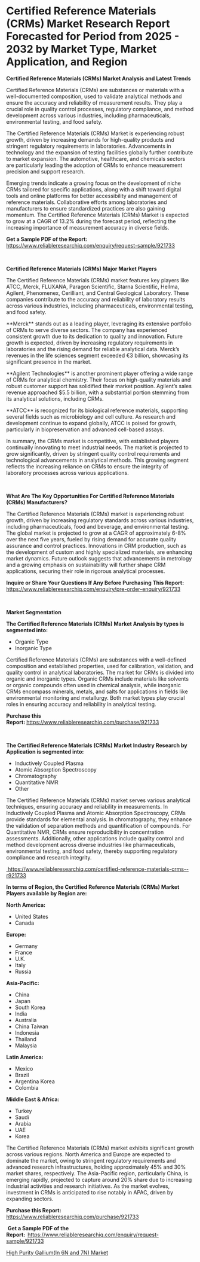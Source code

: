 <p><h1>Certified Reference Materials (CRMs) Market Research Report Forecasted for Period from 2025 -  2032 by Market Type, Market Application, and Region</h1></p><p><strong>Certified Reference Materials (CRMs) Market Analysis and Latest Trends</strong></p>
<p><p>Certified Reference Materials (CRMs) are substances or materials with a well-documented composition, used to validate analytical methods and ensure the accuracy and reliability of measurement results. They play a crucial role in quality control processes, regulatory compliance, and method development across various industries, including pharmaceuticals, environmental testing, and food safety.</p><p>The Certified Reference Materials (CRMs) Market is experiencing robust growth, driven by increasing demands for high-quality products and stringent regulatory requirements in laboratories. Advancements in technology and the expansion of testing facilities globally further contribute to market expansion. The automotive, healthcare, and chemicals sectors are particularly leading the adoption of CRMs to enhance measurement precision and support research.</p><p>Emerging trends indicate a growing focus on the development of niche CRMs tailored for specific applications, along with a shift toward digital tools and online platforms for better accessibility and management of reference materials. Collaborative efforts among laboratories and manufacturers to ensure standardized practices are also gaining momentum. The Certified Reference Materials (CRMs) Market is expected to grow at a CAGR of 13.2% during the forecast period, reflecting the increasing importance of measurement accuracy in diverse fields.</p></p>
<p><strong>Get a Sample PDF of the Report:&nbsp;</strong> <a href="https://www.reliableresearchiq.com/enquiry/request-sample/921733?utm_campaign=2117&utm_medium=2&utm_source=Github&utm_content=ia&utm_term=01022025&utm_id=certified-reference-materials-crms">https://www.reliableresearchiq.com/enquiry/request-sample/921733</a></p>
<p>&nbsp;</p>
<p><strong>Certified Reference Materials (CRMs) Major Market Players</strong></p>
<p><p>The Certified Reference Materials (CRMs) market features key players like ATCC, Merck, FLUXANA, Paragon Scientific, Starna Scientific, Hellma, Agilent, Phenomenex, Cerilliant, and Central Geological Laboratory. These companies contribute to the accuracy and reliability of laboratory results across various industries, including pharmaceuticals, environmental testing, and food safety.</p><p>**Merck** stands out as a leading player, leveraging its extensive portfolio of CRMs to serve diverse sectors. The company has experienced consistent growth due to its dedication to quality and innovation. Future growth is expected, driven by increasing regulatory requirements in laboratories and the rising demand for reliable analytical data. Merck’s revenues in the life sciences segment exceeded €3 billion, showcasing its significant presence in the market.</p><p>**Agilent Technologies** is another prominent player offering a wide range of CRMs for analytical chemistry. Their focus on high-quality materials and robust customer support has solidified their market position. Agilent’s sales revenue approached $5.5 billion, with a substantial portion stemming from its analytical solutions, including CRMs.</p><p>**ATCC** is recognized for its biological reference materials, supporting several fields such as microbiology and cell culture. As research and development continue to expand globally, ATCC is poised for growth, particularly in biopreservation and advanced cell-based assays.</p><p>In summary, the CRMs market is competitive, with established players continually innovating to meet industrial needs. The market is projected to grow significantly, driven by stringent quality control requirements and technological advancements in analytical methods. This growing segment reflects the increasing reliance on CRMs to ensure the integrity of laboratory processes across various applications.</p></p>
<p>&nbsp;</p>
<p><strong>What Are The Key Opportunities For Certified Reference Materials (CRMs) Manufacturers?</strong></p>
<p><p>The Certified Reference Materials (CRMs) market is experiencing robust growth, driven by increasing regulatory standards across various industries, including pharmaceuticals, food and beverage, and environmental testing. The global market is projected to grow at a CAGR of approximately 6-8% over the next five years, fueled by rising demand for accurate quality assurance and control practices. Innovations in CRM production, such as the development of custom and highly specialized materials, are enhancing market dynamics. Future outlook suggests that advancements in metrology and a growing emphasis on sustainability will further shape CRM applications, securing their role in rigorous analytical processes.</p></p>
<p><strong>Inquire or Share Your Questions If Any Before Purchasing This Report:</strong> <a href="https://www.reliableresearchiq.com/enquiry/pre-order-enquiry/921733?utm_campaign=2117&utm_medium=2&utm_source=Github&utm_content=ia&utm_term=01022025&utm_id=certified-reference-materials-crms">https://www.reliableresearchiq.com/enquiry/pre-order-enquiry/921733</a></p>
<p>&nbsp;</p>
<p><strong>Market Segmentation</strong></p>
<p><strong>The Certified Reference Materials (CRMs) Market Analysis by types is segmented into:</strong></p>
<p><ul><li>Organic Type</li><li>Inorganic Type</li></ul></p>
<p><p>Certified Reference Materials (CRMs) are substances with a well-defined composition and established properties, used for calibration, validation, and quality control in analytical laboratories. The market for CRMs is divided into organic and inorganic types. Organic CRMs include materials like solvents or organic compounds often used in chemical analysis, while inorganic CRMs encompass minerals, metals, and salts for applications in fields like environmental monitoring and metallurgy. Both market types play crucial roles in ensuring accuracy and reliability in analytical testing.</p></p>
<p><strong>Purchase this Report:&nbsp;</strong><a href="https://www.reliableresearchiq.com/purchase/921733?utm_campaign=2117&utm_medium=2&utm_source=Github&utm_content=ia&utm_term=01022025&utm_id=certified-reference-materials-crms">https://www.reliableresearchiq.com/purchase/921733</a></p>
<p>&nbsp;</p>
<p><strong>The Certified Reference Materials (CRMs) Market Industry Research by Application is segmented into:</strong></p>
<p><ul><li>Inductively Coupled Plasma</li><li>Atomic Absorption Spectroscopy</li><li>Chromatography</li><li>Quantitative NMR</li><li>Other</li></ul></p>
<p><p>The Certified Reference Materials (CRMs) market serves various analytical techniques, ensuring accuracy and reliability in measurements. In Inductively Coupled Plasma and Atomic Absorption Spectroscopy, CRMs provide standards for elemental analysis. In chromatography, they enhance the validation of separation methods and quantification of compounds. For Quantitative NMR, CRMs ensure reproducibility in concentration assessments. Additionally, other applications include quality control and method development across diverse industries like pharmaceuticals, environmental testing, and food safety, thereby supporting regulatory compliance and research integrity.</p></p>
<p><a href="https://www.reliableresearchiq.com/certified-reference-materials-crms--r921733?utm_campaign=2117&utm_medium=2&utm_source=Github&utm_content=ia&utm_term=01022025&utm_id=certified-reference-materials-crms">&nbsp;https://www.reliableresearchiq.com/certified-reference-materials-crms--r921733</a></p>
<p><strong>In terms of Region, the Certified Reference Materials (CRMs) Market Players available by Region are:</strong></p>
<p>
    <p> <strong> North America: </strong>
        <ul>
            <li>United States</li>
            <li>Canada</li>
        </ul>
        </p> 
    <p> <strong> Europe: </strong>
        <ul>
            <li>Germany</li>
            <li>France</li>
            <li>U.K.</li>
            <li>Italy</li>
            <li>Russia</li>
        </ul>
        </p> 
    <p> <strong> Asia-Pacific: </strong>
        <ul>
            <li>China</li>
            <li>Japan</li>
            <li>South Korea</li>
            <li>India</li>
            <li>Australia</li>
            <li>China Taiwan</li>
            <li>Indonesia</li>
            <li>Thailand</li>
            <li>Malaysia</li>
        </ul>
        </p> 
    <p> <strong> Latin America: </strong>
        <ul>
            <li>Mexico</li>
            <li>Brazil</li>
            <li>Argentina Korea</li>
            <li>Colombia</li>
        </ul>
        </p> 
    <p> <strong> Middle East & Africa: </strong>
        <ul>
            <li>Turkey</li>
            <li>Saudi</li>
            <li>Arabia</li>
            <li>UAE</li>
            <li>Korea</li>
        </ul>
    </p>
    </p>
<p><p>The Certified Reference Materials (CRMs) market exhibits significant growth across various regions. North America and Europe are expected to dominate the market, owing to stringent regulatory requirements and advanced research infrastructures, holding approximately 45% and 30% market shares, respectively. The Asia-Pacific region, particularly China, is emerging rapidly, projected to capture around 20% share due to increasing industrial activities and research initiatives. As the market evolves, investment in CRMs is anticipated to rise notably in APAC, driven by expanding sectors.</p></p>
<p><strong>Purchase this Report: </strong><a href="https://www.reliableresearchiq.com/purchase/921733?utm_campaign=2117&utm_medium=2&utm_source=Github&utm_content=ia&utm_term=01022025&utm_id=certified-reference-materials-crms">https://www.reliableresearchiq.com/purchase/921733</a></p>
<p>&nbsp;<strong>Get a Sample PDF of the Report:&nbsp;&nbsp;</strong><a href="https://www.reliableresearchiq.com/enquiry/request-sample/921733?utm_campaign=2117&utm_medium=2&utm_source=Github&utm_content=ia&utm_term=01022025&utm_id=certified-reference-materials-crms">https://www.reliableresearchiq.com/enquiry/request-sample/921733</a></p>
<p><strong></strong></p>
<p><p><a href="https://github.com/DixieGrimes/Market-Research-Report-List-1/blob/main/high-purity-galliumin-6n-and-7n-market.md?utm_campaign=2117&utm_medium=2&utm_source=Github&utm_content=ia&utm_term=01022025&utm_id=certified-reference-materials-crms">High Purity Gallium(In 6N and 7N) Market</a></p></p>